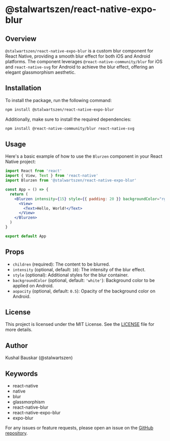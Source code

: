 # @stalwartszen/react-native-expo-blur

## Overview
`@stalwartszen/react-native-expo-blur` is a custom blur component for React Native, providing a smooth blur effect for both iOS and Android platforms. The component leverages `@react-native-community/blur` for iOS and `react-native-svg` for Android to achieve the blur effect, offering an elegant glassmorphism aesthetic.

## Installation
To install the package, run the following command:

```sh
npm install @stalwartszen/react-native-expo-blur
```

Additionally, make sure to install the required dependencies:

```sh
npm install @react-native-community/blur react-native-svg
```

## Usage
Here's a basic example of how to use the `Blurzen` component in your React Native project:

```jsx
import React from 'react'
import { View, Text } from 'react-native'
import Blurzen from '@stalwartszen/react-native-expo-blur'

const App = () => {
  return (
    <Blurzen intensity={15} style={{ padding: 20 }} backgroundColor="rgba(255, 255, 255, 0.6)" aopacity={0.8}>
      <View>
        <Text>Hello, World!</Text>
      </View>
    </Blurzen>
  )
}

export default App
```

## Props
- `children` (required): The content to be blurred.
- `intensity` (optional, default: `10`): The intensity of the blur effect.
- `style` (optional): Additional styles for the blur container.
- `backgroundColor` (optional, default: `'white'`): Background color to be applied on Android.
- `aopacity` (optional, default: `0.5`): Opacity of the background color on Android.

## License
This project is licensed under the MIT License. See the [LICENSE](LICENSE) file for more details.

## Author
Kushal Bauskar (@stalwartszen)

## Keywords
- react-native
- native
- blur
- glassmorphism
- react-native-blur
- react-native-expo-blur
- expo-blur

For any issues or feature requests, please open an issue on the [GitHub repository](https://github.com/stalwartszen/react-native-expo-blur).